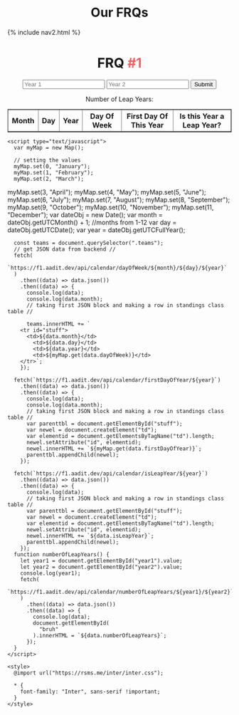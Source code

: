 <br>
<br>
<h1 style ="text-align: center">Our FRQs</h1>

<div id="title">
{% include nav2.html %}
</div>

<html lang="en">
  <head>
    <meta charset="UTF-8" />
    <meta http-equiv="X-UA-Compatible" content="IE=edge" />
    <meta name="viewport" content="width=device-width, initial-scale=1.0" />
    <title>FRQ #1</title>
  </head>

  <body>
    <h1 style="text-align: center; font-size: 30px">
      FRQ
      <span style="color: #ff5e5e !important; font-weight: bold">#1</span>
    </h1>
 <div style="margin: 0 auto; text-align: center">
    <input id="year1" type="text" placeholder="Year 1" />
    <input id="year2" type="text" placeholder="Year 2" />
    <button type="submit" onclick="numberOfLeapYears()">Submit</button>
    <p>Number of Leap Years:</p>
    <p id="bruh"></p>
    <table style="margin: 0 auto;" class="teams" border="1">
      <tr>
        <th>Month</th>
        <th>Day</th>
        <th>Year</th>
        <th>Day Of Week</th>
        <th>First Day Of This Year</th>
        <th>Is this Year a Leap Year?</th>
      </tr>
    </table>
</div>

    <script type="text/javascript">
      var myMap = new Map();

      // setting the values
      myMap.set(0, "January");
      myMap.set(1, "February");
      myMap.set(2, "March");
   myMap.set(3, "April");
   myMap.set(4, "May");
   myMap.set(5, "June");
   myMap.set(6, "July");
   myMap.set(7, "August");
   myMap.set(8, "September");
   myMap.set(9, "October");
   myMap.set(10, "November");
   myMap.set(11, "December");
      var dateObj = new Date();
      var month = dateObj.getUTCMonth() + 1; //months from 1-12
      var day = dateObj.getUTCDate();
      var year = dateObj.getUTCFullYear();

      const teams = document.querySelector(".teams");
      // get JSON data from backend //
      fetch(
        `https://f1.aadit.dev/api/calendar/dayOfWeek/${month}/${day}/${year}`
      )
        .then((data) => data.json())
        .then((data) => {
          console.log(data);
          console.log(data.month);
          // taking first JSON block and making a row in standings class table //

          teams.innerHTML += `
        <tr id="stuff">
          <td>${data.month}</td>
            <td>${data.day}</td>
            <td>${data.year}</td>
            <td>${myMap.get(data.dayOfWeek)}</td>
        </tr>`;
        });

      fetch(`https://f1.aadit.dev/api/calendar/firstDayOfYear/${year}`)
        .then((data) => data.json())
        .then((data) => {
          console.log(data);
          console.log(data.month);
          // taking first JSON block and making a row in standings class table //
          var parenttbl = document.getElementById("stuff");
          var newel = document.createElement("td");
          var elementid = document.getElementsByTagName("td").length;
          newel.setAttribute("id", elementid);
          newel.innerHTML += `${myMap.get(data.firstDayOfYear)}`;
          parenttbl.appendChild(newel);
        });

      fetch(`https://f1.aadit.dev/api/calendar/isLeapYear/${year}`)
        .then((data) => data.json())
        .then((data) => {
          console.log(data);
          // taking first JSON block and making a row in standings class table //
          var parenttbl = document.getElementById("stuff");
          var newel = document.createElement("td");
          var elementid = document.getElementsByTagName("td").length;
          newel.setAttribute("id", elementid);
          newel.innerHTML += `${data.isLeapYear}`;
          parenttbl.appendChild(newel);
        });
      function numberOfLeapYears() {
        let year1 = document.getElementById("year1").value;
        let year2 = document.getElementById("year2").value;
        console.log(year1);
        fetch(
          `https://f1.aadit.dev/api/calendar/numberOfLeapYears/${year1}/${year2}`
        )
          .then((data) => data.json())
          .then((data) => {
            console.log(data);
            document.getElementById(
              "bruh"
            ).innerHTML = `${data.numberOfLeapYears}`;
          });
      }
    </script>

    <style>
      @import url("https://rsms.me/inter/inter.css");

      * {
        font-family: "Inter", sans-serif !important;
      }
    </style>
  </body>
</html>
